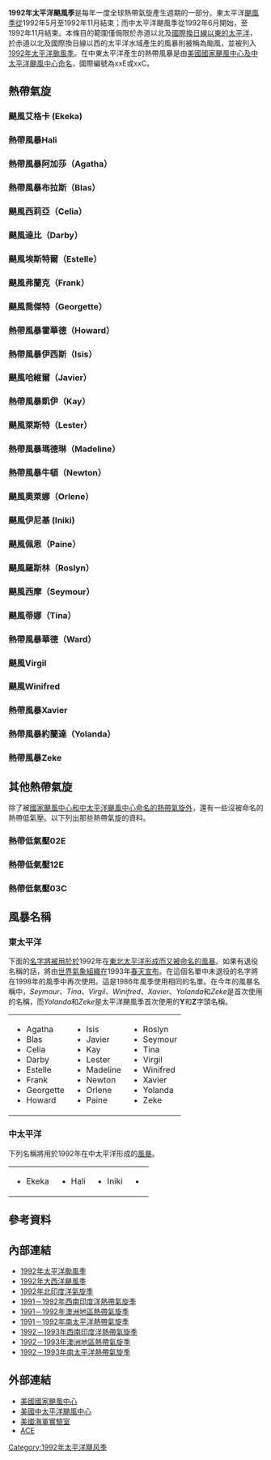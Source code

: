 **1992年太平洋颶風季**是每年一度全球熱帶氣旋產生週期的一部分。東太平洋[颶風季從](https://zh.wikipedia.org/wiki/颶風 "wikilink")1992年5月至1992年11月結束；而中太平洋颶風季從1992年6月開始，至1992年11月結束。本條目的範圍僅侷限於赤道以北及[國際換日線以東的太平洋](https://zh.wikipedia.org/wiki/國際換日線 "wikilink")，於赤道以北及國際換日線以西的太平洋水域產生的風暴則被稱為颱風，並被列入[1992年太平洋颱風季](../Page/1992年太平洋颱風季.md "wikilink")。在中東太平洋產生的熱帶風暴是由[美國國家颶風中心及](https://zh.wikipedia.org/wiki/美國國家颶風中心 "wikilink")[中太平洋颶風中心命名](../Page/中太平洋颶風中心.md "wikilink")，國際編號為xxE或xxC。

## 熱帶氣旋

### 颶風艾格卡 (Ekeka)

### 熱帶風暴Hali

### 熱帶風暴阿加莎（Agatha）

### 熱帶風暴布拉斯（Blas）

### 颶風西莉亞（Celia）

### 颶風達比（Darby）

### 颶風埃斯特爾（Estelle）

### 颶風弗蘭克（Frank）

### 颶風喬傑特（Georgette）

### 熱帶風暴霍華德（Howard）

### 熱帶風暴伊西斯（Isis）

### 颶風哈維爾（Javier）

### 熱帶風暴凱伊（Kay）

### 颶風萊斯特（Lester）

### 熱帶風暴瑪德琳（Madeline）

### 熱帶風暴牛頓（Newton）

### 颶風奧萊娜（Orlene）

### 颶風伊尼基 (Iniki)

### 颶風佩恩（Paine）

### 颶風羅斯林（Roslyn）

### 颶風西摩（Seymour）

### 颶風蒂娜（Tina）

### 熱帶風暴華德（Ward）

### 颶風Virgil

### 颶風Winifred

### 熱帶風暴Xavier

### 熱帶風暴約蘭達（Yolanda）

### 熱帶風暴Zeke

## 其他熱帶氣旋

除了被[國家颶風中心和](../Page/國家颶風中心.md "wikilink")[中太平洋颶風中心命名的熱帶氣旋外](../Page/中太平洋颶風中心.md "wikilink")，還有一些沒被命名的熱帶低氣壓。以下列出那些熱帶氣旋的資料。

### 熱帶低氣壓02E

### 熱帶低氣壓12E

### 熱帶低氣壓03C

## 風暴名稱

### 東太平洋

下面的[名字將被用於於](https://zh.wikipedia.org/wiki/名字 "wikilink")1992年在[東北太平洋形成而又被命名的](https://zh.wikipedia.org/wiki/太平洋 "wikilink")[風暴](https://zh.wikipedia.org/wiki/風暴 "wikilink")。如果有退役名稱的話，將由[世界氣象組織在](https://zh.wikipedia.org/wiki/世界氣象組織 "wikilink")1993年[春天宣布](https://zh.wikipedia.org/wiki/春天 "wikilink")。在這個名單中未退役的名字將在1998年的風季中再次使用。這是1986年風季使用相同的名單。在今年的風暴名稱中，*Seymour*、*Tina*、*Virgil*、*Winifred*、*Xavier*、*Yolanda*和*Zeke*是首次使用的名稱，而*Yolanda*和*Zeke*是太平洋颶風季首次使用的**Y**和**Z**字頭名稱。

<table>
<tbody>
<tr class="odd">
<td><ul>
<li>Agatha</li>
<li>Blas</li>
<li>Celia</li>
<li>Darby</li>
<li>Estelle</li>
<li>Frank</li>
<li>Georgette</li>
<li>Howard</li>
</ul></td>
<td><ul>
<li>Isis</li>
<li>Javier</li>
<li>Kay</li>
<li>Lester</li>
<li>Madeline</li>
<li>Newton</li>
<li>Orlene</li>
<li>Paine</li>
</ul></td>
<td><ul>
<li>Roslyn</li>
<li>Seymour</li>
<li>Tina</li>
<li>Virgil</li>
<li>Winifred</li>
<li>Xavier</li>
<li>Yolanda</li>
<li>Zeke</li>
</ul></td>
</tr>
</tbody>
</table>

### 中太平洋

下列名稱將用於1992年在中太平洋形成的[風暴](https://zh.wikipedia.org/wiki/風暴 "wikilink")。

<table>
<tbody>
<tr class="odd">
<td><ul>
<li>Ekeka</li>
</ul></td>
<td><ul>
<li>Hali</li>
</ul></td>
<td><ul>
<li>Iniki</li>
</ul></td>
<td><ul>
<li></li>
</ul></td>
</tr>
</tbody>
</table>

## 參考資料

## 內部連結

  - [1992年太平洋颱風季](../Page/1992年太平洋颱風季.md "wikilink")
  - [1992年大西洋颶風季](https://zh.wikipedia.org/wiki/1992年大西洋颶風季 "wikilink")
  - [1992年北印度洋氣旋季](../Page/1992年北印度洋氣旋季.md "wikilink")
  - [1991－1992年西南印度洋熱帶氣旋季](../Page/1991－1992年西南印度洋熱帶氣旋季.md "wikilink")
  - [1991－1992年澳洲地區熱帶氣旋季](https://zh.wikipedia.org/wiki/1991－1992年澳洲地區熱帶氣旋季 "wikilink")
  - [1991－1992年南太平洋熱帶氣旋季](https://zh.wikipedia.org/wiki/1991－1992年南太平洋熱帶氣旋季 "wikilink")
  - [1992－1993年西南印度洋熱帶氣旋季](https://zh.wikipedia.org/wiki/1992－1993年西南印度洋熱帶氣旋季 "wikilink")
  - [1992－1993年澳洲地區熱帶氣旋季](https://zh.wikipedia.org/wiki/1992－1993年澳洲地區熱帶氣旋季 "wikilink")
  - [1992－1993年南太平洋熱帶氣旋季](https://zh.wikipedia.org/wiki/1992－1993年南太平洋熱帶氣旋季 "wikilink")

## 外部連結

  - [美國國家颶風中心](http://www.nhc.noaa.gov/)
  - [美國中太平洋颶風中心](http://www.prh.noaa.gov/cphc/)
  - [美國海軍實驗室](http://www.nrlmry.navy.mil/TC.html)
  - [ACE](http://www.coaps.fsu.edu/~maue/tropical/)

[Category:1992年太平洋飓风季](https://zh.wikipedia.org/wiki/Category:1992年太平洋飓风季 "wikilink")